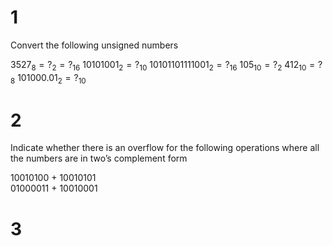 # 1

Convert the following unsigned numbers

$3527_8=?_2=?_{16}$
$10101001_2=?_{10}$
$10101101111001_2=?_{16}$
$105_{10}=?_2$
$412_{10}=?_8$
$101000.01_2=?_{10}$

# 2

Indicate whether there is an overflow for the following operations where all the numbers are in two’s complement form

10010100 + 10010101  
01000011 + 10010001

# 3

